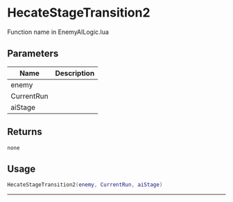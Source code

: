 # HecateStageTransition2

Function name in EnemyAILogic.lua

## Parameters

| Name       | Description |
| ---------- | ----------- |
| enemy      |             |
| CurrentRun |             |
| aiStage    |             |

## Returns

`none`

## Usage

```lua
HecateStageTransition2(enemy, CurrentRun, aiStage)
```

---
